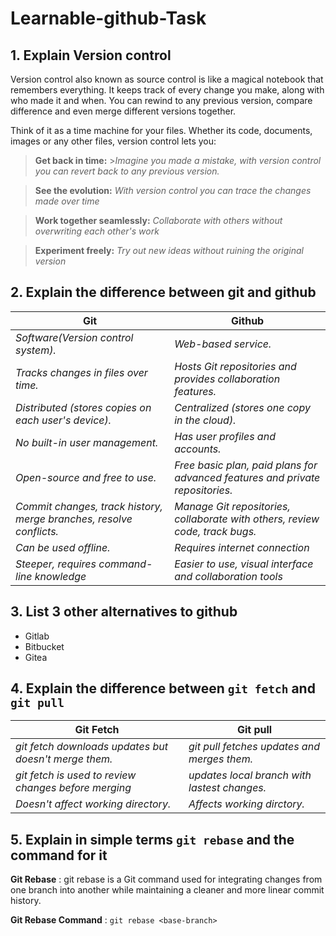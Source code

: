 # Learnable-github-Task

## 1. Explain Version control

Version control also known as source control is like a magical notebook that remembers everything. It keeps track of every change you make, along with who made it and when. You can rewind to any previous version, compare difference and even merge different versions together.

Think of it as a time machine for your files. Whether its code, documents, images or any other files, version control lets you:

> **Get back in time:** >_Imagine you made a mistake, with version control you can revert back to any previous version._

> **See the evolution:** _With version control you can trace the changes made over time_

> **Work together seamlessly:** _Collaborate with others without overwriting each other's work_

> **Experiment freely:** _Try out new ideas without ruining the original version_

## 2. Explain the difference between git and github

| **Git**                                                             | **Github**                                                                    |
| ------------------------------------------------------------------- | ----------------------------------------------------------------------------- |
| _Software(Version control system)._                                 | _Web-based service._                                                          |
| _Tracks changes in files over time._                                | _Hosts Git repositories and provides collaboration features._                 |
| _Distributed (stores copies on each user's device)._                | _Centralized (stores one copy in the cloud)._                                 |
| _No built-in user management._                                      | _Has user profiles and accounts._                                             |
| _Open-source and free to use._                                      | _Free basic plan, paid plans for advanced features and private repositories._ |
| _Commit changes, track history, merge branches, resolve conflicts._ | _Manage Git repositories, collaborate with others, review code, track bugs._  |
| _Can be used offline._                                              | _Requires internet connection_                                                |
| _Steeper, requires command-line knowledge_                          | _Easier to use, visual interface and collaboration tools_                     |

## 3. List 3 other alternatives to github

- Gitlab
- Bitbucket
- Gitea

## 4. Explain the difference between `git fetch` and `git pull`

| **Git Fetch**                                         | **Git pull**                                 |
| ----------------------------------------------------- | -------------------------------------------- |
| _git fetch downloads updates but doesn't merge them._ | _git pull fetches updates and merges them._  |
| _git fetch is used to review changes before merging_  | _updates local branch with lastest changes._ |
| _Doesn't affect working directory._                   | _Affects working dirctory._                  |

## 5. Explain in simple terms `git rebase` and the command for it

**Git Rebase**
: git rebase is a Git command used for integrating changes from one branch into another while maintaining a cleaner and more linear commit history.

**Git Rebase Command**
: `git rebase <base-branch>`
